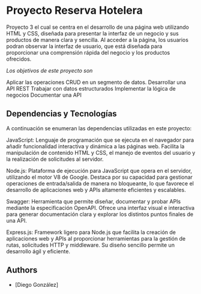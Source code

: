
# Proyecto Reserva Hotelera


Proyecto 3 el cual se centra en el desarrollo de una página web utilizando HTML y CSS, diseñada para presentar la interfaz de un negocio y sus productos de manera clara y sencilla. Al acceder a la página, los usuarios podran observar la interfaz de usuario, que está diseñada para proporcionar una comprensión rápida del negocio y los productos ofrecidos.

*Los objetivos de este proyecto son*

Aplicar las operaciones CRUD en un segmento de datos.
Desarrollar una API REST
Trabajar con datos estructurados
Implementar la lógica de negocios
Documentar una API

## Dependencias y Tecnologías

A continuación se enumeran las dependencias utilizadas en este proyecto:

JavaScript: Lenguaje de programación que se ejecuta en el navegador para añadir funcionalidad interactiva y dinámica a las páginas web. Facilita la manipulación de contenido HTML y CSS, el manejo de eventos del usuario y la realización de solicitudes al servidor.

Node.js: Plataforma de ejecución para JavaScript que opera en el servidor, utilizando el motor V8 de Google. Destaca por su capacidad para gestionar operaciones de entrada/salida de manera no bloqueante, lo que favorece el desarrollo de aplicaciones web y APIs altamente eficientes y escalables.

Swagger: Herramienta que permite diseñar, documentar y probar APIs mediante la especificación OpenAPI. Ofrece una interfaz visual e interactiva para generar documentación clara y explorar los distintos puntos finales de una API.

Express.js: Framework ligero para Node.js que facilita la creación de aplicaciones web y APIs al proporcionar herramientas para la gestión de rutas, solicitudes HTTP y middleware. Su diseño sencillo permite un desarrollo ágil y eficiente.


## Authors

- [Diego González]


